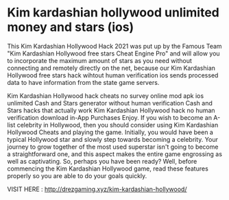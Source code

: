# Kim kardashian hollywood unlimited money and stars (ios)

This Kim Kardashian Hollywood Hack 2021 was put up by the Famous Team "Kim Kardashian Hollywood free stars Cheat Engine Pro" and will allow you to incorporate the maximum amount of stars as you need without connecting and remotely directly on the net, because our Kim Kardashian Hollywood free stars hack wihtout human verification ios sends processed data to have information from the state game servers.
 
Kim Kardashian Hollywood hack cheats no survey online mod apk ios unlimited Cash and Stars generator without human verification Cash and Stars hacks that actually work Kim Kardashian Hollywood hack no human verification download in-App Purchases Enjoy. If you wish to become an A-list celebrity in Hollywood, then you should consider using Kim Kardashian Hollywood Cheats and playing the game. Initially, you would have been a typical Hollywood star and slowly step towards becoming a celebrity. Your journey to grow together of the most used superstar isn't going to become a straightforward one, and this aspect makes the entire game engrossing as well as captivating. So, perhaps you have been ready? Well, before commencing the Kim Kardashian Hollywood game, read these features properly so you are able to do your goals quickly.


VISIT HERE : http://drezgaming.xyz/kim-kardashian-hollywood/
